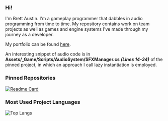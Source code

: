 ### Hi! 

I'm Brett Austin. I'm a gameplay programmer that dabbles in audio programming from time to time. My repository contains work on team projects as well as games and engine systems I've made through my journey as a developer. 

My portfolio can be found [here](https://brett-austin.wixsite.com/website).

An interesting snippet of audio code is in **Assets/_Game/Scripts/AudioSystem/SFXManager.cs** ***(Lines 14-34)*** of the pinned project, in which an approach I call lazy instantiation is employed.

### Pinned Repositories

[![Readme Card](https://github-readme-stats.vercel.app/api/pin/?username=Ginsutime&repo=Unity-Audio-System)](https://github.com/Ginsutime/Unity-Audio-System)

### Most Used Project Languages

![Top Langs](https://github-readme-stats.vercel.app/api/top-langs/?username=Ginsutime&size_weight=0.3&count_weight=0.7&layout=compact)

<!--Ginsutime
**Ginsutime/Ginsutime** is a ✨ _special_ ✨ repository because its `README.md` (this file) appears on your GitHub profile.

Here are some ideas to get you started:

- 🔭 I’m currently working on ...
- 🌱 I’m currently learning ...
- 👯 I’m looking to collaborate on ...
- 🤔 I’m looking for help with ...
- 💬 Ask me about ...
- 📫 How to reach me: ...
- 😄 Pronouns: ...
- ⚡ Fun fact: ...
-->
